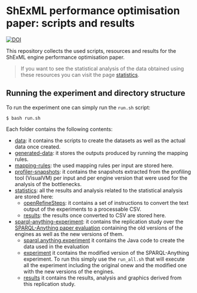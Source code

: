 # ShExML performance optimisation paper: scripts and results
[![DOI](https://zenodo.org/badge/751839577.svg)](https://zenodo.org/doi/10.5281/zenodo.10890036)

This repository collects the used scripts, resources and results for the ShExML engine performance optimisation paper.

> If you want to see the statistical analysis of the data obtained using these resources you can visit the page [statistics](statistics).

## Running the experiment and directory structure
To run the experiment one can simply run the `run.sh` script:

```
$ bash run.sh
```

Each folder contains the following contents:

* [data](data): it contains the scripts to create the datasets as well as the actual data once created.
* [generated-data](generated-data): it stores the outputs produced by running the mapping rules.
* [mapping-rules](mapping-rules): the used mapping rules per input are stored here.
* [profiler-snapshots](profiler-snapshots): it contains the snapshots extracted from the profiling tool (VisualVM) per input and per engine version that were used for the analysis of the bottlenecks.
* [statistics](statistics): all the results and analysis related to the statistical analysis are stored here:
    * [openRefineSteps](statistics/openRefineSteps): it contains a set of instructions to convert the text output of the experiments to a processable CSV.
    * [results](statistics/results): the results once converted to CSV are stored here.
* [sparql-anything-experiment](sparql-anything-experiment): it contains the replication study over the [SPARQL-Anything paper evaluation](https://github.com/SPARQL-Anything/experiments) containing the old versions of the engines as well as the new versions of them.
    * [sparql.anything.experiment](sparql-anything-experiment/sparql.anything.experiment) it contains the Java code to create the data used in the evaluation
    * [experiment](sparql-anything-experiment/experiment) it contains the modified version of the SPARQL-Anything experiment. To run this simply use the ```run_all.sh``` that will execute all the experiment including the original onew and the modified one with the new versions of the engines.
    * [results](sparql-anything-experiment/experiment/results) it contains the results, analysis and graphics derived from this replication study.
